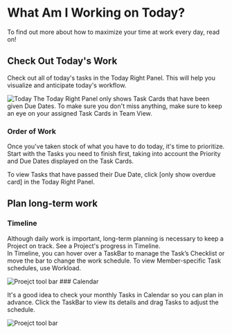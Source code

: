 # What Am I Working on Today?

 To find out more about how to maximize your time at work every day, read on!

 Check Out Today's Work
----------------------

 Check out all of today's tasks in the Today Right Panel. This will help you visualize and anticipate today's workflow.

 ![Today](https://files.swit.io/help_image/GS_10_Today.png) The Today Right Panel only shows Task Cards that have been given Due Dates. To make sure you don't miss anything, make sure to keep an eye on your assigned Task Cards in Team View.

 ### Order of Work

 Once you've taken stock of what you have to do today, it's time to prioritize. Start with the Tasks you need to finish first, taking into account the Priority and Due Dates displayed on the Task Cards.

 To view Tasks that have passed their Due Date, click [only show overdue card] in the Today Right Panel.

 Plan long-term work
-------------------

 ### Timeline

 Although daily work is important, long-term planning is necessary to keep a Project on track. See a Project's progress in Timeline.  
In Timeline, you can hover over a TaskBar to manage the Task’s Checklist or move the bar to change the work schedule. To view Member-specific Task schedules, use Workload.

 ![Proejct tool bar](https://files.swit.io/help_image/GS_08_Timeline_view.png) ### Calendar

 It's a good idea to check your monthly Tasks in Calendar so you can plan in advance. Click the TaskBar to view its details and drag Tasks to adjust the schedule.

 ![Proejct tool bar](https://files.swit.io/help_image/GS_08_Calendar.png) 